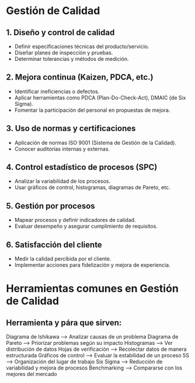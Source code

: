 # Gestión de Calidad
## 1. Diseño y control de calidad
* Definir especificaciones técnicas del producto/servicio.
* Diseñar planes de inspección y pruebas.
* Determinar tolerancias y métodos de medición.
## 2. Mejora continua (Kaizen, PDCA, etc.)
* Identificar ineficiencias o defectos.
* Aplicar herramientas como PDCA (Plan-Do-Check-Act), DMAIC (de Six Sigma).
* Fomentar la participación del personal en propuestas de mejora.
## 3. Uso de normas y certificaciones
* Aplicación de normas ISO 9001 (Sistema de Gestión de la Calidad).
* Conocer auditorías internas y externas.
## 4. Control estadístico de procesos (SPC)
* Analizar la variabilidad de los procesos.
* Usar gráficos de control, histogramas, diagramas de Pareto, etc.
## 5. Gestión por procesos
* Mapear procesos y definir indicadores de calidad.
* Evaluar desempeño y asegurar cumplimiento de requisitos.
## 6. Satisfacción del cliente
* Medir la calidad percibida por el cliente.
* Implementar acciones para fidelización y mejora de experiencia.
# Herramientas comunes en Gestión de Calidad
## Herramienta	y pára que sirven: 
Diagrama de Ishikawa -->	Analizar causas de un problema
Diagrama de Pareto	--> Priorizar problemas según su impacto
Histogramas -->	Ver distribución de datos
Hojas de verificación -->	Recolectar datos de manera estructurada
Gráficos de control	--> Evaluar la estabilidad de un proceso
5S	--> Organización del lugar de trabajo
Six Sigma -->	Reducción de variabilidad y mejora de procesos
Benchmarking	--> Compararse con los mejores del mercado
